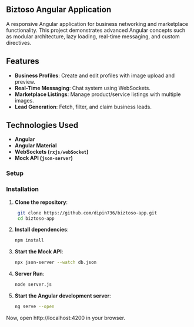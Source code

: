 ## **Biztoso Angular Application**  

A responsive Angular application for business networking and marketplace functionality. This project demonstrates advanced Angular concepts such as modular architecture, lazy loading, real-time messaging, and custom directives.  

## **Features**  

- **Business Profiles**: Create and edit profiles with image upload and preview.  
- **Real-Time Messaging**: Chat system using WebSockets.  
- **Marketplace Listings**: Manage product/service listings with multiple images.  
- **Lead Generation**: Fetch, filter, and claim business leads.  
 

## **Technologies Used**  

- **Angular**  
- **Angular Material**  
- **WebSockets (`rxjs/webSocket`)**  
- **Mock API (`json-server`)**  


### **Setup**  

### **Installation** 

1. **Clone the repository**:
   ```bash
    git clone https://github.com/dipin736/biztoso-app.git 
    cd biztoso-app 
2. **Install dependencies**:
    ```bash
    npm install
3. **Start the Mock API**:
    ```bash
    npx json-server --watch db.json  
4. **Server Run**:
    ```bash
    node server.js
5. **Start the Angular development server**:
    ```bash
    ng serve --open
Now, open http://localhost:4200 in your browser.


